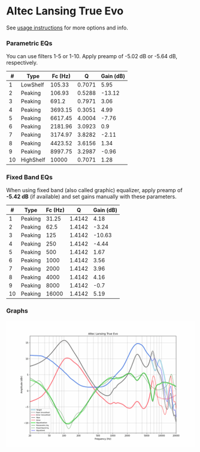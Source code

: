 # Altec Lansing True Evo
See [usage instructions](https://github.com/jaakkopasanen/AutoEq#usage) for more options and info.

### Parametric EQs
You can use filters 1-5 or 1-10. Apply preamp of -5.02 dB or -5.64 dB, respectively.

|   # | Type      |   Fc (Hz) |      Q |   Gain (dB) |
|-----|-----------|-----------|--------|-------------|
|   1 | LowShelf  |    105.33 | 0.7071 |        5.95 |
|   2 | Peaking   |    106.93 | 0.5288 |      -13.12 |
|   3 | Peaking   |    691.2  | 0.7971 |        3.06 |
|   4 | Peaking   |   3693.15 | 0.3051 |        4.99 |
|   5 | Peaking   |   6617.45 | 4.0004 |       -7.76 |
|   6 | Peaking   |   2181.96 | 3.0923 |        0.9  |
|   7 | Peaking   |   3174.97 | 3.8282 |       -2.11 |
|   8 | Peaking   |   4423.52 | 3.6156 |        1.34 |
|   9 | Peaking   |   8997.75 | 3.2987 |       -0.96 |
|  10 | HighShelf |  10000    | 0.7071 |        1.28 |

### Fixed Band EQs
When using fixed band (also called graphic) equalizer, apply preamp of **-5.42 dB** (if available) and set gains manually with these parameters.

|   # | Type    |   Fc (Hz) |      Q |   Gain (dB) |
|-----|---------|-----------|--------|-------------|
|   1 | Peaking |     31.25 | 1.4142 |        4.18 |
|   2 | Peaking |     62.5  | 1.4142 |       -3.24 |
|   3 | Peaking |    125    | 1.4142 |      -10.63 |
|   4 | Peaking |    250    | 1.4142 |       -4.44 |
|   5 | Peaking |    500    | 1.4142 |        1.67 |
|   6 | Peaking |   1000    | 1.4142 |        3.56 |
|   7 | Peaking |   2000    | 1.4142 |        3.96 |
|   8 | Peaking |   4000    | 1.4142 |        4.16 |
|   9 | Peaking |   8000    | 1.4142 |       -0.7  |
|  10 | Peaking |  16000    | 1.4142 |        5.19 |

### Graphs
![](./Altec%20Lansing%20True%20Evo.png)
